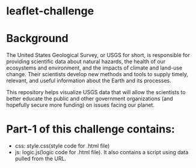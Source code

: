 # leaflet-challenge

# Background
The United States Geological Survey, or USGS for short, is responsible for providing scientific data about natural hazards, the health of our ecosystems and environment, and the impacts of climate and land-use change. Their scientists develop new methods and tools to supply timely, relevant, and useful information about the Earth and its processes.

This repository helps visualize USGS data that will allow the scientists to better educate the public and other government organizations (and hopefully secure more funding) on issues facing our planet.

# Part-1 of this challenge contains:
- css: style.css(style code for .html file)
- js: logic.js(logic code for .html file). It also contains a script using data pulled from the URL.
